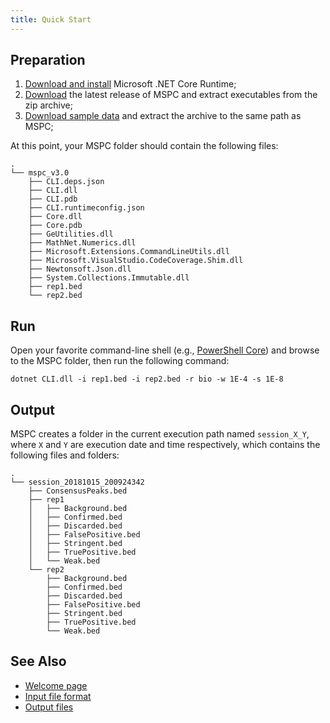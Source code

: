 ```yaml
---
title: Quick Start
---
```


## Preparation

1. [Download and install](https://www.microsoft.com/net/download) Microsoft .NET Core Runtime;
2. [Download](https://github.com/Genometric/MSPC/releases) the latest release of MSPC and extract executables from the zip archive;
3. [Download sample data](https://github.com/Genometric/MSPC/raw/dev/Downloads/demo_data.zip) and extract the archive to the same path as MSPC;

At this point, your MSPC folder should contain the following files: 

```shell
.
└── mspc_v3.0
    ├── CLI.deps.json
    ├── CLI.dll
    ├── CLI.pdb
    ├── CLI.runtimeconfig.json
    ├── Core.dll
    ├── Core.pdb
    ├── GeUtilities.dll
    ├── MathNet.Numerics.dll
    ├── Microsoft.Extensions.CommandLineUtils.dll
    ├── Microsoft.VisualStudio.CodeCoverage.Shim.dll
    ├── Newtonsoft.Json.dll
    ├── System.Collections.Immutable.dll
    ├── rep1.bed
    └── rep2.bed

```

## Run

Open your favorite command-line shell (e.g., 
[PowerShell Core]( https://docs.microsoft.com/en-us/powershell/scripting/powershell-scripting?view=powershell-6))
and browse to the MSPC folder, then run the following command: 

```shell
dotnet CLI.dll -i rep1.bed -i rep2.bed -r bio -w 1E-4 -s 1E-8
```

## Output

MSPC creates a folder in the current execution path named `session_X_Y`, where `X` and `Y` are execution date and time respectively, which contains the following files and folders:

```shell
.
└── session_20181015_200924342
    ├── ConsensusPeaks.bed
    ├── rep1
    │   ├── Background.bed
    │   ├── Confirmed.bed
    │   ├── Discarded.bed
    │   ├── FalsePositive.bed
    │   ├── Stringent.bed
    │   ├── TruePositive.bed
    │   └── Weak.bed
    └── rep2
        ├── Background.bed
        ├── Confirmed.bed
        ├── Discarded.bed
        ├── FalsePositive.bed
        ├── Stringent.bed
        ├── TruePositive.bed
        └── Weak.bed
```

## See Also

- [Welcome page](welcome.md)
- [Input file format](cli/input.md)
- [Output files](cli/output.md)

